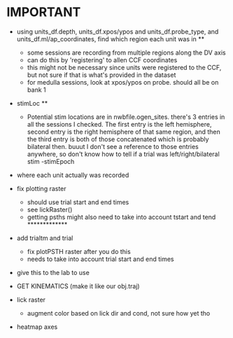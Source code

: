 # IMPORTANT
- using units_df.depth, units_df.xpos/ypos and units_df.probe_type, and units_df.ml/ap_coordinates, find which region each unit was in **
    - some sessions are recording from multiple regions along the DV axis
    - can do this by 'registering' to allen CCF coordinates
    - this might not be necessary since units were registered to the CCF, but not sure if that is what's provided in the dataset
    - for medulla sessions, look at xpos/ypos on probe. should all be on bank 1
- stimLoc **
    - Potential stim locations are in nwbfile.ogen_sites. there's 3 entries in all the sessions I checked. The first entry is the left hemisphere, second entry is the right hemisphere of that same region, and then the third entry is both of those concatenated which is probably bilateral then. buuut I don't see a reference to those entries anywhere, so don't know how to tell if a trial was left/right/bilateral stim
-stimEpoch
- where each unit actually was recorded

- fix plotting raster
    - should use trial start and end times
    - see lickRaster()
    - getting psths might also need to take into account tstart and tend *************
- add trialtm and trial 
    - fix plotPSTH raster after you do this
    - needs to take into account trial start and end times
- give this to the lab to use
- GET KINEMATICS (make it like our obj.traj)
- lick raster
    - augment color based on lick dir and cond, not sure how yet tho
- heatmap axes





